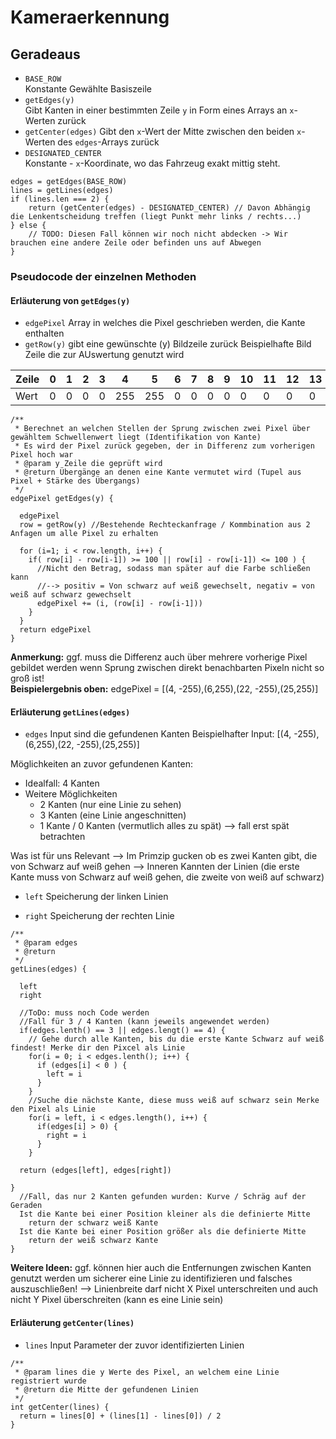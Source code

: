 ﻿# Kameraerkennung

## Geradeaus

- `BASE_ROW`  
  Konstante Gewählte Basiszeile
- `getEdges(y)`  
  Gibt Kanten in einer bestimmten Zeile `y` in Form eines Arrays an `x`-Werten zurück 
- `getCenter(edges)`
  Gibt den `x`-Wert der Mitte zwischen den beiden `x`-Werten des `edges`-Arrays zurück
- `DESIGNATED_CENTER`  
  Konstante - `x`-Koordinate, wo das Fahrzeug exakt mittig steht.

```
edges = getEdges(BASE_ROW)
lines = getLines(edges)
if (lines.len === 2) {
    return (getCenter(edges) - DESIGNATED_CENTER) // Davon Abhängig die Lenkentscheidung treffen (liegt Punkt mehr links / rechts...)
} else {
    // TODO: Diesen Fall können wir noch nicht abdecken -> Wir brauchen eine andere Zeile oder befinden uns auf Abwegen
}
```


### Pseudocode der einzelnen Methoden

#### Erläuterung von `getEdges(y)`

- `edgePixel`
Array in welches die Pixel geschrieben werden, die Kante enthalten 
- `getRow(y)`
gibt eine gewünschte (y) Bildzeile zurück
Beispielhafte Bild Zeile die zur AUswertung genutzt wird

Zeile | 0 | 1 | 2 | 3 |  4  |  5  | 6 | 7 | 8 | 9 | 10| 11| 12| 13| 14| 15| 16| 17| 18| 19| 20| 21|  22 |  23 |  24 | 25| 26| 27 
------|---|---|---|---|-----|-----|---|---|---|---|---|---|---|---|---|---|---|---|---|---|---|---|-----|-----|-----|---|---|---
Wert  | 0 | 0 | 0 | 0 | 255 | 255 | 0 | 0 | 0 | 0 | 0 | 0 | 0 | 0 | 0 | 0 | 0 | 0 | 0 | 0 | 0 | 0 | 255 | 255 | 255 | 0 | 0 | 0 

```
/**
 * Berechnet an welchen Stellen der Sprung zwischen zwei Pixel über gewähltem Schwellenwert liegt (Identifikation von Kante)
 * Es wird der Pixel zurück gegeben, der in Differenz zum vorherigen Pixel hoch war
 * @param y Zeile die geprüft wird
 * @return Übergänge an denen eine Kante vermutet wird (Tupel aus Pixel + Stärke des Übergangs)
 */
edgePixel getEdges(y) {

  edgePixel
  row = getRow(y) //Bestehende Rechteckanfrage / Kommbination aus 2 Anfagen um alle Pixel zu erhalten

  for (i=1; i < row.length, i++) {
    if( row[i] - row[i-1]) >= 100 || row[i] - row[i-1]) <= 100 ) { 
      //Nicht den Betrag, sodass man später auf die Farbe schließen kann
      //--> positiv = Von schwarz auf weiß gewechselt, negativ = von weiß auf schwarz gewechselt
      edgePixel += (i, (row[i] - row[i-1]))
    }
  }
  return edgePixel
}
```
**Anmerkung:** ggf. muss die Differenz auch über mehrere vorherige Pixel gebildet werden wenn Sprung zwischen direkt benachbarten Pixeln nicht so groß ist!  
**Beispielergebnis oben:** edgePixel = [(4, -255),(6,255),(22, -255),(25,255)]




#### Erläuterung `getLines(edges)`


- `edges`
Input sind die gefundenen Kanten
Beispielhafter Input: [(4, -255),(6,255),(22, -255),(25,255)]

Möglichkeiten an zuvor gefundenen Kanten:
- Idealfall: 4 Kanten 
- Weitere Möglichkeiten
  - 2 Kanten (nur eine Linie zu sehen)
  - 3 Kanten (eine Linie angeschnitten)
  - 1 Kante / 0 Kanten (vermutlich alles zu spät) --> fall erst spät betrachten

Was ist für uns Relevant 
--> Im Primzip gucken ob es zwei Kanten gibt, die von Schwarz auf weiß gehen
--> Inneren Kannten der Linien (die erste Kante muss von Schwarz auf weiß gehen, die zweite von weiß auf schwarz)

- `left`
Speicherung der linken Linien

- `right`
Speicherung der rechten Linie


```
/**
 * @param edges
 * @return 
 */
getLines(edges) {

  left
  right

  //ToDo: muss noch Code werden
  //Fall für 3 / 4 Kanten (kann jeweils angewendet werden)
  if(edges.lenth() == 3 || edges.lengt() == 4) {
    // Gehe durch alle Kanten, bis du die erste Kante Schwarz auf weiß findest! Merke dir den Pixcel als Linie
    for(i = 0; i < edges.lenth(); i++) {
      if (edges[i] < 0 ) {
        left = i 
      }
    }
    //Suche die nächste Kante, diese muss weiß auf schwarz sein Merke den Pixel als Linie
    for(i = left, i < edges.length(), i++) {
      if(edges[i] > 0) {
        right = i
      }
    }

  return (edges[left], edges[right])

}
  //Fall, das nur 2 Kanten gefunden wurden: Kurve / Schräg auf der Geraden
  Ist die Kante bei einer Position kleiner als die definierte Mitte 
    return der schwarz weiß Kante
  Ist die Kante bei einer Position größer als die definierte Mitte
    return der weiß schwarz Kante  
}
```

**Weitere Ideen:** ggf. können hier auch die Entfernungen zwischen Kanten genutzt werden um sicherer eine Linie zu identifizieren und falsches auszuschließen!
--> Linienbreite darf nicht X Pixel unterschreiten und auch nicht Y Pixel überschreiten (kann es eine Linie sein)




#### Erläuterung `getCenter(lines)`

- `lines`
Input Parameter der zuvor identifizierten Linien 

```
/**
 * @param lines die y Werte des Pixel, an welchem eine Linie registriert wurde
 * @return die Mitte der gefundenen Linien
 */
int getCenter(lines) {
  return = lines[0] + (lines[1] - lines[0]) / 2
}
```
